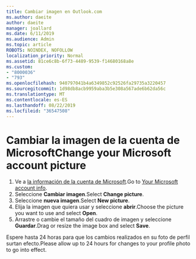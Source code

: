 ```yaml
---
title: Cambiar imagen en Outlook.com
ms.author: daeite
author: daeite
manager: joallard
ms.date: 6/11/2019
ms.audience: Admin
ms.topic: article
ROBOTS: NOINDEX, NOFOLLOW
localization_priority: Normal
ms.assetid: 81ce6c8b-6f73-4489-9539-f14680168a8e
ms.custom:
- "8000036"
- "793"
ms.openlocfilehash: 940797041b4a6349852c92526fa29735a3220457
ms.sourcegitcommit: 1d98db8acb9959aba3b5e308a567ade6b62da56c
ms.translationtype: MT
ms.contentlocale: es-ES
ms.lasthandoff: 08/22/2019
ms.locfileid: "36547508"
---
```

# <a name="change-your-microsoft-account-picture"></a><span data-ttu-id="62d58-102">Cambiar la imagen de la cuenta de Microsoft</span><span class="sxs-lookup"><span data-stu-id="62d58-102">Change your Microsoft account picture</span></span>

1. <span data-ttu-id="62d58-103">Ve a [la información de la cuenta de Microsoft](https://go.microsoft.com/fwlink/p/?linkid=860841).</span><span class="sxs-lookup"><span data-stu-id="62d58-103">Go to [Your Microsoft account info](https://go.microsoft.com/fwlink/p/?linkid=860841).</span></span>
2. <span data-ttu-id="62d58-104">Seleccione **Cambiar imagen**.</span><span class="sxs-lookup"><span data-stu-id="62d58-104">Select **Change picture**.</span></span>
3. <span data-ttu-id="62d58-105">Seleccione **nueva imagen**.</span><span class="sxs-lookup"><span data-stu-id="62d58-105">Select **New picture**.</span></span>
4. <span data-ttu-id="62d58-106">Elija la imagen que quiera usar y seleccione **abrir**.</span><span class="sxs-lookup"><span data-stu-id="62d58-106">Choose the picture you want to use and select **Open**.</span></span>
5. <span data-ttu-id="62d58-107">Arrastre o cambie el tamaño del cuadro de imagen y seleccione **Guardar**.</span><span class="sxs-lookup"><span data-stu-id="62d58-107">Drag or resize the image box and select **Save**.</span></span>

<span data-ttu-id="62d58-108">Espere hasta 24 horas para que los cambios realizados en su foto de perfil surtan efecto.</span><span class="sxs-lookup"><span data-stu-id="62d58-108">Please allow up to 24 hours for changes to your profile photo to go into effect.</span></span>